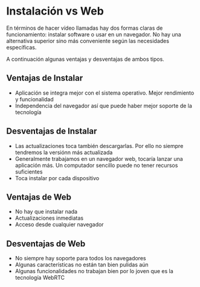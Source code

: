 # Instalación vs Web

En términos de hacer vídeo llamadas hay dos formas claras de funcionamiento: instalar software o usar en un navegador. No hay una alternativa superior sino más conveniente según las necesidades específicas.

A continuación algunas ventajas y desventajas de ambos tipos.

## Ventajas de Instalar

- Aplicación se integra mejor con el sistema operativo. Mejor rendimiento y funcionalidad
- Independencia del navegador así que puede haber mejor soporte de la tecnología

## Desventajas de Instalar

- Las actualizaciones toca también descargarlas. Por ello no siempre tendremos la versiónn más actualizada
- Generalmente trabajamos en un navegador web, tocaría lanzar una aplicación más. Un computador sencillo puede no tener recursos suficientes
- Toca instalar por cada dispositivo

## Ventajas de Web

- No hay que instalar nada
- Actualizaciones inmediatas
- Acceso desde cualquier navegador

## Desventajas de Web

- No siempre hay soporte para todos los navegadores
- Algunas características no están tan bien pulidas aún
- Algunas funcionalidades no trabajan bien por lo joven que es la tecnología WebRTC
